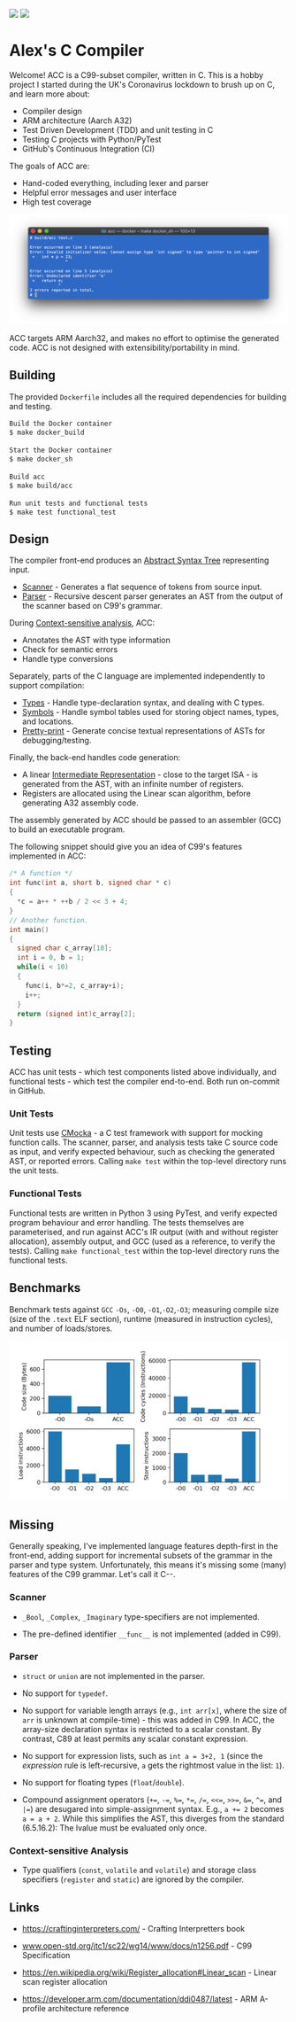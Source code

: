 [![](https://github.com/alexking35h/acc/workflows/Build%20and%20Test/badge.svg)](https://github.com/alexking35h/acc/actions?query=workflow%3A%22Build+and+Test%22) [![](https://github.com/alexking35h/acc/workflows/Regression%20Test/badge.svg)](https://github.com/alexking35h/acc/actions?query=workflow%3A%22Regression+Test%22)

# Alex's C Compiler

Welcome! ACC is a C99-subset compiler, written in C. This is a hobby project I started
during the UK's Coronavirus lockdown to brush up on C, and learn more about:
* Compiler design
* ARM architecture (Aarch A32)
* Test Driven Development (TDD) and unit testing in C
* Testing C projects with Python/PyTest
* GitHub's Continuous Integration (CI)

The goals of ACC are:
* Hand-coded everything, including lexer and parser
* Helpful error messages and user interface
* High test coverage

![ACC User Interface](screenshot.png)

ACC targets ARM Aarch32, and makes no effort to optimise the generated code. ACC is not
designed with extensibility/portability in mind.

## Building

The provided `Dockerfile` includes all the required dependencies for building and testing.

```
Build the Docker container
$ make docker_build

Start the Docker container
$ make docker_sh

Build acc
$ make build/acc

Run unit tests and functional tests
$ make test functional_test
```

## Design

The compiler front-end produces an [Abstract Syntax Tree](include/ast.h) representing input. 

 * [Scanner](include/scanner.h) - Generates a flat sequence of tokens from source input.
 * [Parser](include/parser.h) - Recursive descent parser generates an AST from the output of the scanner based on C99's grammar.

During [Context-sensitive analysis](include/analysis.h), ACC:
 * Annotates the AST with type information
 * Check for semantic errors
 * Handle type conversions

Separately, parts of the C language are implemented independently to support compilation:
 * [Types](include/ctype.h) - Handle type-declaration syntax, and dealing with C types.
 * [Symbols](include/symbol.h) - Handle symbol tables used for storing object names, types, and locations.
 * [Pretty-print](include/pretty_print.h) - Generate concise textual representations of ASTs for debugging/testing.

Finally, the back-end handles code generation:
 * A linear [Intermediate Representation](include/ir.h) - close to the target ISA - is generated from the AST,
   with an infinite number of registers.
 * Registers are allocated using the Linear scan algorithm, before generating A32 assembly code.

The assembly generated by ACC should be passed to an assembler (GCC) to build an executable program.

The following snippet should give you an idea of C99's features implemented in ACC:

```c
/* A function */
int func(int a, short b, signed char * c)
{
  *c = a++ * ++b / 2 << 3 + 4;
}
// Another function.
int main()
{
  signed char c_array[10];
  int i = 0, b = 1;
  while(i < 10)
  {
    func(i, b*=2, c_array+i);
    i++;
  }
  return (signed int)c_array[2];
}
```

## Testing

ACC has unit tests - which test components listed above individually, and functional tests - 
which test the compiler end-to-end. Both run on-commit in GitHub.

### Unit Tests

Unit tests use [CMocka](http://https://cmocka.org/) - a C test framework with support for mocking function calls.
The scanner, parser, and analysis tests take C source code as input, and verify expected behaviour, such as 
checking the generated AST, or reported errors. Calling `make test` within the top-level directory runs the unit
tests.

### Functional Tests

Functional tests are written in Python 3 using PyTest, and verify expected program behaviour and
error handling. The tests themselves are parameterised, and run against ACC's IR output (with and without
register allocation), assembly output, and GCC (used as a reference, to verify the tests). Calling 
`make functional_test` within the top-level directory runs the functional tests.

## Benchmarks

Benchmark tests against `GCC` `-Os`, `-O0`, `-O1`,`-O2`,`-O3`; measuring compile size (size of the `.text` ELF section),
runtime (measured in instruction cycles), and number of loads/stores.

![Benchmarks](benchmark/benchmarks.png "ACC and GCC benchmark test results")

## Missing

Generally speaking, I've implemented language features depth-first in the front-end, 
adding support for incremental subsets of the grammar in the parser and type system. Unfortunately,
this means it's missing some (many) features of the C99 grammar. Let's call it C--.

### Scanner

 * `_Bool`, `_Complex`, `_Imaginary` type-specifiers are not implemented.

 * The pre-defined identifier `__func__` is not implemented (added in C99).

### Parser

 * `struct` or `union` are not implemented in the parser.
 
 * No support for `typedef`. 

 * No support for variable length arrays (e.g., `int arr[x]`, where the size of `arr` is unknown at compile-time) 
   \- this was added in C99. In ACC, the array-size declaration syntax is restricted to a scalar constant.
   By contrast, C89 at least permits any scalar constant expression.

 * No support for expression lists, such as `int a = 3+2, 1` (since the _expression_ rule is left-recursive,
   `a` gets the rightmost value in the list: `1`). 

 * No support for floating types (`float`/`double`).

 * Compound assignment operators (`+=`, `-=`, `%=`, `*=`, `/=`, `<<=`, `>>=`, `&=`, `^=`, and `|=`) are desugared
   into simple-assignment syntax. E.g., `a += 2` becomes `a = a + 2`. While this simplifies the AST, this 
   diverges from the standard (6.5.16.2): The lvalue must be evaluated only once.

### Context-sensitive Analysis

  * Type qualifiers (`const`, `volatile` and `volatile`) and storage class specifiers (`register` and
    `static`) are ignored by the compiler.

## Links

 * https://craftinginterpreters.com/ - Crafting Interpretters book

 * www.open-std.org/jtc1/sc22/wg14/www/docs/n1256.pdf - C99 Specification

 * https://en.wikipedia.org/wiki/Register_allocation#Linear_scan - Linear scan register allocation
 
 * https://developer.arm.com/documentation/ddi0487/latest - ARM A-profile architecture reference
